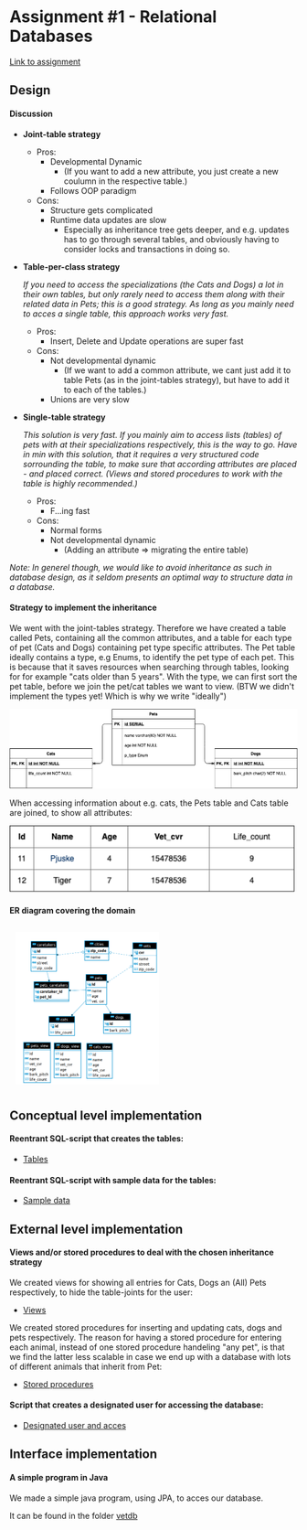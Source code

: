 # Assignment #1 - Relational Databases
[Link to assignment](01-relational-db.pdf)  

## Design  

#### Discussion

- **Joint-table strategy**
  + Pros:
    - Developmental Dynamic
      + (If you want to add a new attribute, you just create a new coulumn in the respective table.)
    - Follows OOP paradigm
  + Cons:
    - Structure gets complicated 
    - Runtime data updates are slow
      + Especially as inheritance tree gets deeper, and e.g. updates has to go through several tables, and obviously having to consider locks and transactions in doing so.
  
- **Table-per-class strategy**
 
   *If you need to access the specializations (the Cats and Dogs) a lot in their own tables, but only rarely need to access them along with their related data in Pets; this is a good strategy.
   As long as you mainly need to acces a single table, this approach works very fast.*
   
  + Pros:
    - Insert, Delete and Update operations are super fast
  + Cons:
    -  Not developmental dynamic 
        + (If we want to add a common attribute, we cant just add it to table Pets (as in the joint-tables strategy), but have to add it to each of the tables.)
    - Unions are very slow
   
 
   
- **Single-table strategy**
 
   *This solution is very fast. If you mainly aim to access lists (tables) of pets with at their specializations respectively, this is the way to go.
   Have in min with this solution, that it requires a very structured code sorrounding the table, to make sure that according attributes are placed - and placed correct. (Views and stored procedures to work with the table is highly recommended.)*
   
  + Pros:
    - F...ing fast
  + Cons:
    - Normal forms 
    - Not developmental dynamic
      + (Adding an attribute => migrating the entire table)


*Note: In generel though, we would like to avoid inheritance as such in database design, as it seldom presents an optimal way to structure data in a database.*

#### Strategy to implement the inheritance

We went with the joint-tables strategy. Therefore we have created a table called Pets, containing all the common attributes, and a table for each type of pet (Cats and Dogs) containing pet type specific attributes. The Pet table ideally contains a type, e.g Enums, to identify the pet type of each pet. This is because that it saves resources when searching through tables, looking for for example "cats older than 5 years". With the type, we can first sort the pet table, before we join the pet/cat tables we want to view. 
(BTW we didn't implement the types yet! Which is why we write "ideally")


   <img src="images/ER_joint_tables.png" width="600"/>

  
When accessing information about e.g. cats, the Pets table and Cats table are joined, to show all attributes:
  
  
   <img src="images/Cats_table.png" width="500"/>


#### ER diagram covering the domain

<img src="images/ER.png"
     alt="EER Diagram VetDB"
     style="float: center; 
     margin: 10px;
     height: 50%;
     width: 50%" 
     />

## Conceptual level implementation

#### Reentrant SQL-script that creates the tables:
- [Tables](https://github.com/BacholarSoftwareDevelopment/DBD/blob/main/Assignment1/Scripts/tables.sql)

####  Reentrant SQL-script with sample data for the tables:
- [Sample data](https://github.com/BacholarSoftwareDevelopment/DBD/blob/main/Assignment1/Scripts/sample_data.sql)

## External level implementation

#### Views and/or stored procedures to deal with the chosen inheritance strategy

We created views for showing all entries for Cats, Dogs an (All) Pets respectively, to hide the table-joints for the user:
- [Views](https://github.com/BacholarSoftwareDevelopment/DBD/blob/main/Assignment1/Scripts/views.sql)

We created stored procedures for inserting and updating cats, dogs and pets respectively. The reason for having a stored procedure for entering each animal, instead of one stored procedure handeling "any pet", is that we find the latter less scalable in case we end up with a database with lots of different animals that inherit from Pet:

- [Stored procedures](https://github.com/BacholarSoftwareDevelopment/DBD/blob/main/Assignment1/Scripts/stored_procedures.sql)


#### Script that creates a designated user for accessing the database:

- [Designated user and acces](https://github.com/BacholarSoftwareDevelopment/DBD/blob/main/Assignment1/Scripts/user_acces.sql)

## Interface implementation

####  A simple program in Java 

We made a simple java program, using JPA, to acces our database. 

It can be found in the folder [vetdb](https://github.com/BacholarSoftwareDevelopment/DBD/tree/main/Assignment1/vetdb)

